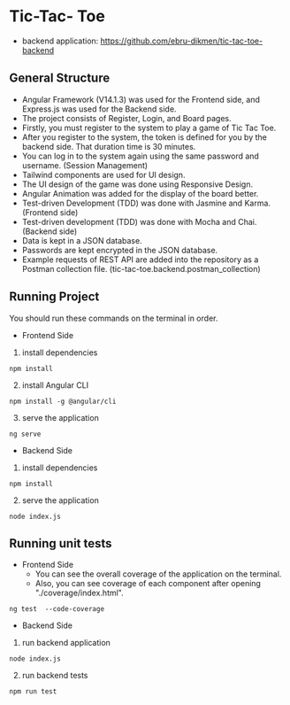 # Tic-Tac- Toe
- backend application: https://github.com/ebru-dikmen/tic-tac-toe-backend

## General Structure
- Angular Framework (V14.1.3) was used for the Frontend side, and Express.js was used for the Backend side.
- The project consists of Register, Login, and Board pages.
- Firstly, you must register to the system to play a game of Tic Tac Toe.
- After you register to the system, the token is defined for you by the backend side. That duration time is 30 minutes.
- You can log in to the system again using the same password and username. (Session Management)
- Tailwind components are used for UI design.
- The UI design of the game was done using Responsive Design.
- Angular Animation was added for the display of the board better.
- Test-driven Development (TDD) was done with Jasmine and Karma. (Frontend side)
- Test-driven development (TDD) was done with Mocha and Chai. (Backend side)
- Data is kept in a JSON database.
- Passwords are kept encrypted in the JSON database.
- Example requests of REST API  are added into the repository as a Postman collection file. (tic-tac-toe.backend.postman_collection)

## Running Project
You should run these commands on the terminal in order.

- Frontend Side
1. install dependencies
```
npm install
```
2. install Angular CLI
```
npm install -g @angular/cli
```
3. serve the application
```
ng serve
```

- Backend Side
1. install dependencies
```
npm install
```
2. serve the application
```
node index.js
```

## Running unit tests
- Frontend Side
  * You can see the overall coverage of the application on the terminal.
  * Also, you can see coverage of each component after opening "./coverage/index.html".
```
ng test  --code-coverage
```

- Backend Side
1. run backend application
```
node index.js
```

2. run backend tests
```
npm run test
```
